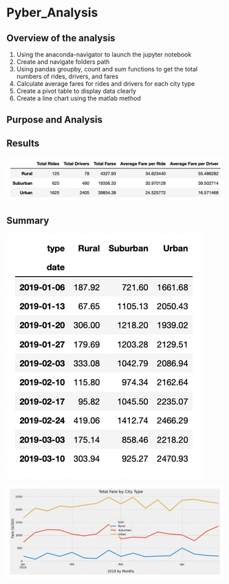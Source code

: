 # Pyber_Analysis

## Overview of the analysis
1.	Using the anaconda-navigator to launch the jupyter notebook
2.	Create and navigate folders path
3.	Using pandas groupby, count and sum functions to get the total numbers of rides, drivers, and fares
4.	Calculate average fares for rides and drivers for each city type
5.	Create a pivot table to display data clearly
6.	Create a line chart using the matlab method

## Purpose and Analysis

## Results

![This is an image](https://github.com/Stookhy/Pyber_Analysis/blob/main/Pyber_Summary.png?raw=true)

## Summary

![This is an image](https://github.com/Stookhy/Pyber_Analysis/blob/main/Total_Fares_Per_Week.png?raw=true)

![This is an image](https://github.com/Stookhy/Pyber_Analysis/blob/main/PyBer_Fare_Summary.png?raw=true)

